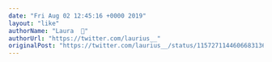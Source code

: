 ```yaml
---
date: "Fri Aug 02 12:45:16 +0000 2019"
layout: "like"
authorName: "Laura  💚"
authorUrl: "https://twitter.com/laurius__"
originalPost: "https://twitter.com/laurius__/status/1157271144606683136"
---
```

